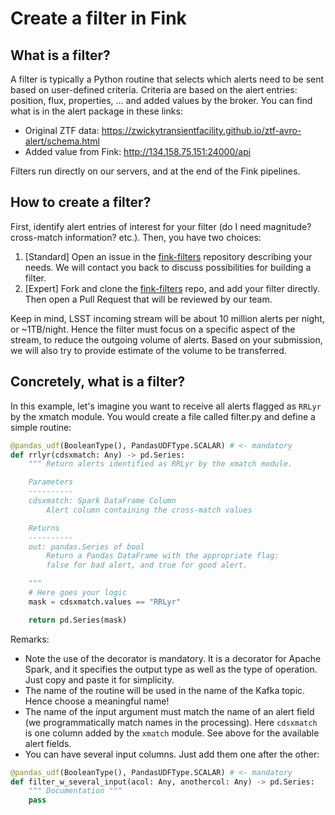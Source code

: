 # Create a filter in Fink

## What is a filter?

A filter is typically a Python routine that selects which alerts need to be sent based on user-defined criteria. Criteria are based on the alert entries: position, flux, properties, ... and added values by the broker. You can find what is in the alert package in these links:

- Original ZTF data: https://zwickytransientfacility.github.io/ztf-avro-alert/schema.html
- Added value from Fink: http://134.158.75.151:24000/api

Filters run directly on our servers, and at the end of the Fink pipelines.

## How to create a filter?

First, identify alert entries of interest for your filter (do I need magnitude? cross-match information? etc.). Then, you have two choices:

1. [Standard] Open an issue in the [fink-filters](https://github.com/astrolabsoftware/fink-filters) repository describing your needs. We will contact you back to discuss possibilities for building a filter.
2. [Expert] Fork and clone the [fink-filters](https://github.com/astrolabsoftware/fink-filters) repo, and add your filter directly. Then open a Pull Request that will be reviewed by our team.

Keep in mind, LSST incoming stream will be about 10 million alerts per night, or ~1TB/night. Hence the filter must focus on a specific aspect of the stream, to reduce the outgoing volume of alerts. Based on your submission, we will also try to provide estimate of the volume to be transferred.

## Concretely, what is a filter?

In this example, let's imagine you want to receive all alerts flagged as `RRLyr` by the xmatch module. You would create a file called filter.py and define a simple routine:

```python
@pandas_udf(BooleanType(), PandasUDFType.SCALAR) # <- mandatory
def rrlyr(cdsxmatch: Any) -> pd.Series:
    """ Return alerts identified as RRLyr by the xmatch module.

    Parameters
    ----------
    cdsxmatch: Spark DataFrame Column
        Alert column containing the cross-match values

    Returns
    ----------
    out: pandas.Series of bool
        Return a Pandas DataFrame with the appropriate flag:
        false for bad alert, and true for good alert.

    """
    # Here goes your logic
    mask = cdsxmatch.values == "RRLyr"

    return pd.Series(mask)
```

Remarks:

* Note the use of the decorator is mandatory. It is a decorator for Apache Spark, and it specifies the output type as well as the type of operation. Just copy and paste it for simplicity.
* The name of the routine will be used in the name of the Kafka topic. Hence choose a meaningful name!
* The name of the input argument must match the name of an alert field (we programmatically match names in the processing). Here `cdsxmatch` is one column added by the `xmatch` module. See above for the available alert fields.
* You can have several input columns. Just add them one after the other:

```python
@pandas_udf(BooleanType(), PandasUDFType.SCALAR) # <- mandatory
def filter_w_several_input(acol: Any, anothercol: Any) -> pd.Series:
    """ Documentation """
    pass
```


